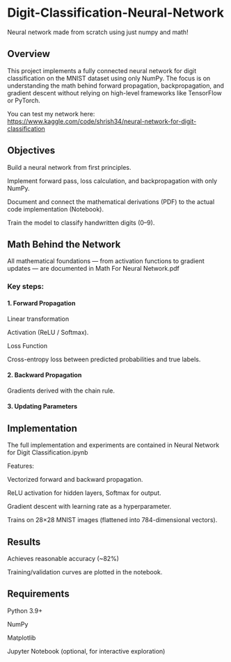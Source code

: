 # Digit-Classification-Neural-Network
Neural network made from scratch using just numpy and math!

## Overview

This project implements a fully connected neural network for digit classification on the MNIST dataset using only NumPy.
The focus is on understanding the math behind forward propagation, backpropagation, and gradient descent without relying on high-level frameworks like TensorFlow or PyTorch.

You can test my network here: https://www.kaggle.com/code/shrish34/neural-network-for-digit-classification

## Objectives

Build a neural network from first principles.

Implement forward pass, loss calculation, and backpropagation with only NumPy.

Document and connect the mathematical derivations (PDF) to the actual code implementation (Notebook).

Train the model to classify handwritten digits (0–9).

## Math Behind the Network

All mathematical foundations — from activation functions to gradient updates — are documented in Math For Neural Network.pdf

### Key steps:

#### 1. Forward Propagation

Linear transformation

Activation (ReLU / Softmax).

Loss Function

Cross-entropy loss between predicted probabilities and true labels.


#### 2. Backward Propagation

Gradients derived with the chain rule.

#### 3. Updating Parameters


## Implementation

The full implementation and experiments are contained in Neural Network for Digit Classification.ipynb

Features:

Vectorized forward and backward propagation.

ReLU activation for hidden layers, Softmax for output.

Gradient descent with learning rate as a hyperparameter.

Trains on 28×28 MNIST images (flattened into 784-dimensional vectors).

## Results

Achieves reasonable accuracy (~82%)

Training/validation curves are plotted in the notebook.

## Requirements

Python 3.9+

NumPy

Matplotlib

Jupyter Notebook (optional, for interactive exploration)
